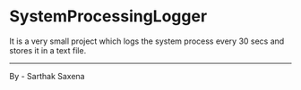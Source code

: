 # SystemProcessingLogger
It is a very small project which logs the system process every 30 secs and stores it in a text file.
_________________________________________________________________
By - Sarthak Saxena
